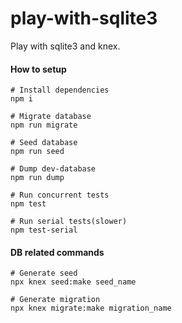 # play-with-sqlite3
Play with sqlite3 and knex.


#### How to setup

```
# Install dependencies
npm i

# Migrate database
npm run migrate

# Seed database
npm run seed

# Dump dev-database
npm run dump

# Run concurrent tests
npm test

# Run serial tests(slower)
npm test-serial
```

#### DB related commands

```
# Generate seed
npx knex seed:make seed_name

# Generate migration
npx knex migrate:make migration_name
```
